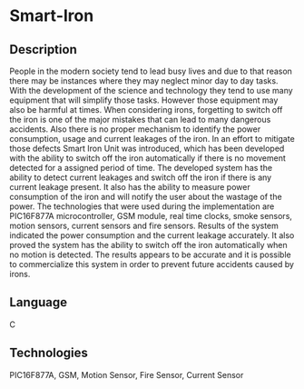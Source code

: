 # Smart-Iron

## Description
People in the modern society tend to lead busy lives and due to that reason there may be instances where they may neglect minor day to day tasks. With the development of the science and technology they tend to use many equipment that will simplify those tasks. However those equipment may also be harmful at times. When considering irons, forgetting to switch off the iron is one of the major mistakes that can lead to many dangerous accidents. Also there is no proper mechanism to identify the power consumption, usage and current leakages of the iron. In an effort to mitigate those defects Smart Iron Unit was introduced, which has been developed with the ability to switch off the iron automatically if there is no movement detected for a assigned period of time. The developed system has the ability to detect current leakages and switch off the iron if there is any current leakage present. It also has the ability to measure power consumption of the iron and will notify the user about the wastage of the power. The technologies that were used during the implementation are PIC16F877A microcontroller, GSM module, real time clocks, smoke sensors, motion sensors, current sensors and fire sensors. Results of the system indicated the power consumption and the current leakage accurately. It also proved the system has the ability to switch off the iron automatically when no motion is detected. The results appears to be accurate and it is possible to commercialize this system in order to prevent future accidents caused by irons.

## Language
C

## Technologies
PIC16F877A, GSM, Motion Sensor, Fire Sensor, Current Sensor
